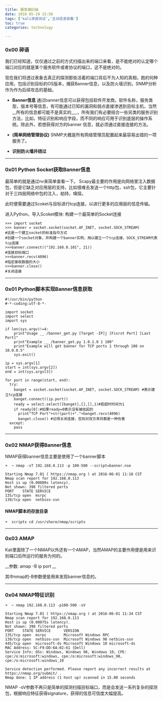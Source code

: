 ```yaml
---
title: 服务端扫描
date: 2016-05-29 15:50
tags: ['kali渗透测试','主动信息收集']
toc: true
categories: technology

---
```

### 0x00 碎语
我们已经知道，仅仅通过之前的方式扫描出来的端口来看，是不能绝对的认定哪个端口对应的就是某个服务软件或者协议的端口，这不是绝对的。

现在我们将透过表象去真正的探测那些活着的端口背后不为人知的真相，跑的何种应用，包括识别目标的OS版本，捕获Banner信息，以及防火墙识别，SNMP分析作为作为后续攻击的基础。

* __Banner信息__
通过banner信息可以获得包括软件开发商，软件名称，服务类型，版本号等信息，有可能通过已知的漏洞和弱点直接渗透到目标主机，当然__所有的信息都可能不是真实的___，所有我们有必要结合一些另类的服务识别方法，比如，特征识别和响应字段，而不同的响应可用于识别底层的操作系统。除此外，若想获得对方的banner 信息，就必须通过直接连接的方法。

* __(简单网络管理协议)__
SNMP大概是所有网络管理员配置起来最容易出错的一项服务了。

* __识别防火墙并绕过__

---
### 0x01 Python Socket获取Banner信息
最简单的就是通过nv来简单查看一下。
Scapy最主要的作用是向网络里注入数据包，但是它缺乏对应用层的支持，比如很难去发送一个http包，ssh包，它主要针对于三四层网络中包的注入，劫持，嗅探。

此时便需要通过Scoket与目标进行tcp连接，以进行更多的应用层的信息传输。

进入Python，导入Scoket模块:
构建一个最简单的Socket连接
```
>>> import socket
>>> banner = socket.socket(socket.AF_INET, socket.SOCK_STREAM)
#这是一个建立socket的标准指令方式
#创建一个socket对象，并构建一个banner实例，用以建立一个tcp连接，SOCK_STREAM代表tcp连接
>>>banner.connect(("192.168.0.101", 21))
#连接目标端口
>>>banner.recv(4096)
#指定接收数据的大小
>>>banner.close()
#关闭连接
```

---
### 0x01 Python脚本实现Banner信息获取
```
#!/usr/bin/python
#-*-coding:utf-8-*-

import socket
import select
import sys

if len(sys.argv)!=4:
	print"Usage __ /banner_get.py [Target -IP]j [Fisrst Port] [Last Port]"
	print"Example __ /banner_get.py 1.0.1.0 1 100"
	print"Example will get banner for TCP ports 1 through 100 on 10.0.0.5"
	sys.exit()

ip = sys.argv[1]
start = int(sys.argv[2])
end = int(sys.argv[3])

for port in range(start, end):
  try:
    banget = socket.socket(socket.AF_INET, socket.SOCK_STREAM) #表示建立tcp连接
    banget.connect((ip.port))
    ready = select.select([banget],[],[],1)#若超时时间为1
    if ready[0]:#如果ready=0表示没有被挂起的
      print"TCP Port"+str(port)+"."+banget.recv(4096)
      banget.close() #记得关闭连接，否则对双方来将都是一种伤害
  except:
    pass
```

---
### 0x02 NMAP获得Banner信息
NMAP获得banner信息主要是使用了一个banner脚本
```
➜  ~ nmap -sT 192.168.0.113 -p 100-500 --script=banner.nse

Starting Nmap 7.01 ( https://nmap.org ) at 2016-06-01 11:18 CST
Nmap scan report for 192.168.0.113
Host is up (0.00080s latency).
Not shown: 398 filtered ports
PORT    STATE SERVICE
135/tcp open  msrpc
139/tcp open  netbios-ssn
```

#### NMAP脚本的存放目录

```
➜  scripts cd /usr/share/nmap/scripts
```

---
### 0x03 AMAP
Kali里面除了一个NMAP以外还有一个AMAP，当然AMAP的主要作用便是用来识别端口后所运行的服务为何的。

__参数: amap -B ip port __

其中nmap的-B参数便是用来发现banner信息的。


---
### 0x04 NMAP特征识别

```
➜  ~ nmap 192.168.0.113 -p100-500 -sV

Starting Nmap 7.01 ( https://nmap.org ) at 2016-06-01 11:34 CST
Nmap scan report for 192.168.0.113
Host is up (0.00075s latency).
Not shown: 398 filtered ports
PORT    STATE SERVICE      VERSION
135/tcp open  msrpc        Microsoft Windows RPC
139/tcp open  netbios-ssn  Microsoft Windows 98 netbios-ssn
445/tcp open  microsoft-ds Microsoft Windows 10 microsoft-ds
MAC Address: 5C:F9:DD:6A:02:61 (Dell)
Service Info: OSs: Windows, Windows 98, Windows 10; CPE: cpe:/o:microsoft:windows, cpe:/o:microsoft:windows_98, cpe:/o:microsoft:windows_10

Service detection performed. Please report any incorrect results at https://nmap.org/submit/ .
Nmap done: 1 IP address (1 host up) scanned in 15.08 seconds
```
NMAP -sV参数不再只是简单的探测扫描目标端口，而是会发送一系列复杂的探测包，根据响应特征获得signature，获得的信息可信度大幅提高。


